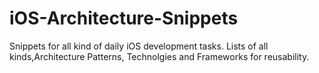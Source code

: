 # iOS-Architecture-Snippets
Snippets for all kind of daily iOS development tasks. Lists of all kinds,Architecture Patterns, Technolgies and Frameworks for reusability.

